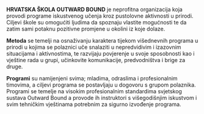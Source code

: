 **HRVATSKA ŠKOLA OUTWARD BOUND** je neprofitna organizacija koja provodi programe iskustvenog učenja kroz pustolovne aktivnosti u prirodi. Ciljevi škole su omogućiti ljudima da spoznaju vlastite mogućnosti te da zatim sami potaknu pozitivne promjene u okolini iz koje dolaze.

**Metoda** se temelji na osnaživanju karaktera tijekom višednevnih programa u prirodi u kojima se polaznici uče snalaziti u nepredvidivim i izazovnim situacijama i aktivnostima, te razvijaju povjerenje u svoje sposobnosti kao i vještine rada u grupi, učinkovite komunikacije, predvodništva i brige za druge.

**Programi** su namijenjeni svima; mladima, odraslima i profesionalnim timovima, a ciljevi programa se postavljaju u dogovoru s grupom polaznika. Programi se temelje na visokim profesionalnim standardima svjetskog sustava Outward Bound a provode ih instruktori s višegodišnjim iskustvom i svim tehničkim vještinama potrebnim za sigurno izvođenje programa.
